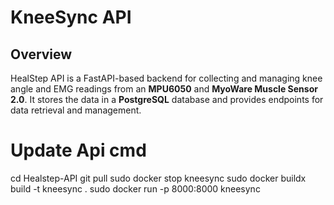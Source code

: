# KneeSync API

## Overview

HealStep API is a FastAPI-based backend for collecting and managing knee angle and EMG readings from an **MPU6050** and **MyoWare Muscle Sensor 2.0**. It stores the data in a **PostgreSQL** database and provides endpoints for data retrieval and management.

# Update Api cmd
cd Healstep-API 
git pull 
sudo docker stop kneesync
sudo docker buildx build -t kneesync .
sudo docker run -p 8000:8000 kneesync




